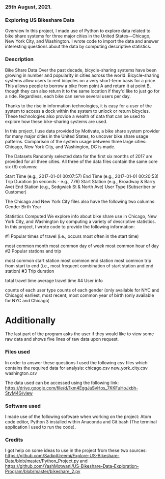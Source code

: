 ### 25th August, 2021.

### Exploring US Bikeshare Data
Overview
In this project, I made use of Python to explore data related to bike share systems for three major cities in the United States—Chicago, New York City, and Washington. I wrote code to import the data and answer interesting questions about the data by computing descriptive statistics.
### Description
Bike Share Data
Over the past decade, bicycle-sharing systems have been growing in number and popularity in cities across the world. Bicycle-sharing systems allow users to rent bicycles on a very short-term basis for a price. This allows people to borrow a bike from point A and return it at point B, though they can also return it to the same location if they'd like to just go for a ride. Regardless, each bike can serve several users per day.

Thanks to the rise in information technologies, it is easy for a user of the system to access a dock within the system to unlock or return bicycles. These technologies also provide a wealth of data that can be used to explore how these bike-sharing systems are used.

In this project, I use data provided by Motivate, a bike share system provider for many major cities in the United States, to uncover bike share usage patterns. Comparison of the system usage between three large cities: Chicago, New York City, and Washington, DC is made.

The Datasets
Randomly selected data for the first six months of 2017 are provided for all three cities. All three of the data files contain the same core six (6) columns:

Start Time (e.g., 2017-01-01 00:07:57)
End Time (e.g., 2017-01-01 00:20:53)
Trip Duration (in seconds - e.g., 776)
Start Station (e.g., Broadway & Barry Ave)
End Station (e.g., Sedgwick St & North Ave)
User Type (Subscriber or Customer)

The Chicago and New York City files also have the following two columns:
Gender
Birth Year


Statistics Computed
We explore info about bike share use in Chicago, New York City, and Washington by computing a variety of descriptive statistics. In this project, I wrote code to provide the following information:

#1 Popular times of travel (i.e., occurs most often in the start time)

most common month
most common day of week
most common hour of day
#2 Popular stations and trip

most common start station
most common end station
most common trip from start to end (i.e., most frequent combination of start station and end station)
#3 Trip duration

total travel time
average travel time
#4 User info

counts of each user type
counts of each gender (only available for NYC and Chicago)
earliest, most recent, most common year of birth (only available for NYC and Chicago)

# Additionally
The last part of the program asks the user if they would like to view some raw data and shows five lines of raw data upon request.



### Files used
In order to answer these questions I used the following csv files which contains the required data for analysis:
chicago.csv
new_york_city.csv
washington.csv

The data used can be accessed using the following link:
https://drive.google.com/file/d/1km4EggJaSvHos_7KKFuHoJxbh-StyM4G/view

### Software used
I made use of the following software when working on the project:
Atom code editor,
Python 3 installed within Anaconda and
Git bash (The terminal application I used to run the code).

### Credits
I got help on some ideas to use in the project from these two sources:
https://github.com/SadiqAlreemi/Explore-US-Bikeshare-Data/blob/master/Python_Project.py and
https://github.com/YashMotwani/US-Bikeshare-Data-Exploration-Program/blob/master/bikeshare_2.py
